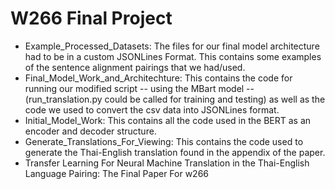 # W266 Final Project

* Example_Processed_Datasets: The files for our final model architecture had to be in a custom JSONLines Format. This contains some examples of the sentence alignment pairings that we had/used.
* Final_Model_Work_and_Architechture: This contains the code for running our modified script -- using the MBart model -- (run_translation.py could be called for training and testing) as well as the code we used to convert the csv data into JSONLines format.
* Initial_Model_Work: This contains all the code used in the BERT as an encoder and decoder structure.
* Generate_Translations_For_Viewing: This contains the code used to generate the Thai-English translation found in the appendix of the paper.
* Transfer Learning For Neural Machine Translation in the Thai-English Language Pairing: The Final Paper For w266

